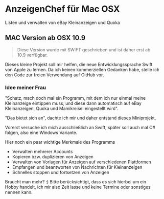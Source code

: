 AnzeigenChef für Mac OSX
=========

Listen und verwalten von eBay Kleinanzeigen und Quoka

## MAC Version ab OSX 10.9

>Diese Version wurde mit SWIFT geschrieben und ist daher erst ab 10.9 verfügbar.

Dieses kleine Projekt soll mir helfen, die neue Entwicklungssprache Swift von Apple zu lernen. Da ich keinen kommerziellen Gedanken habe, stelle ich den Code zur freien Verwendung auf GitHub vor.

### Idee meiner Frau

"Schatz, mach doch mal ein Programm, mit dem ich nur einmal meine Kleinanzeige eintippen muss, und diese dann automatisch auf eBay Kleinanzeigen, Quoka und Mamikreisel eingestellt wird".

"Das bietet sich an", dachte ich mir und daher entstand dieses Miniprojekt.

Vorerst versuche ich mich ausschließlich an Swift, später soll auch mal C# folgen, also eine Windows Variante.

Hier noch ein paar wichtige Merkmale des Programms

* Verwalten mehrerer Accounts
* Kopieren bzw. duplizieren von Anzeigen
* Verwalten von Vorlagen für Anzeigen auf verschiedenen Plattformen
* Empfangen und beantworten von Nachrichten für Kleinanzeigen
* Schnelles stoppen und fortsetzen von Anzeigen

Braucht man mehr? :) Bitte berücksichtigt, dass es sich hierbei um ein Hobby handelt, ich mir also Zeit lasse und keine Termine oder sonstiges nennen kann.
